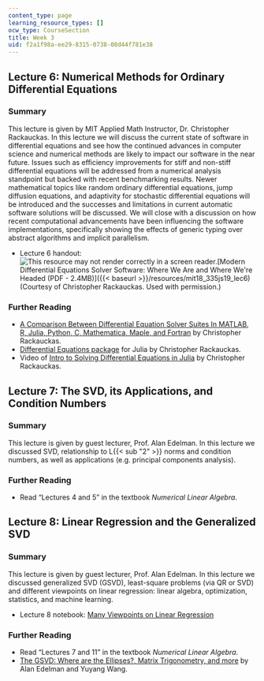 ```yaml
---
content_type: page
learning_resource_types: []
ocw_type: CourseSection
title: Week 3
uid: f2a1f98a-ee29-8315-0738-08d44f781e38
---
```


Lecture 6: Numerical Methods for Ordinary Differential Equations
----------------------------------------------------------------

### Summary

This lecture is given by MIT Applied Math Instructor, Dr. Christopher Rackauckas. In this lecture we will discuss the current state of software in differential equations and see how the continued advances in computer science and numerical methods are likely to impact our software in the near future. Issues such as efficiency improvements for stiff and non-stiff differential equations will be addressed from a numerical analysis standpoint but backed with recent benchmarking results. Newer mathematical topics like random ordinary differential equations, jump diffusion equations, and adaptivity for stochastic differential equations will be introduced and the successes and limitations in current automatic software solutions will be discussed. We will close with a discussion on how recent computational advancements have been influencing the software implementations, specifically showing the effects of generic typing over abstract algorithms and implicit parallelism.

*   Lecture 6 handout: ![This resource may not render correctly in a screen reader.](/images/inacessible.gif)[Modern Differential Equations Solver Software: Where We Are and Where We're Headed (PDF - 2.4MB)]({{< baseurl >}}/resources/mit18_335js19_lec6) (Courtesy of Christopher Rackauckas. Used with permission.)

### Further Reading

*   [A Comparison Between Differential Equation Solver Suites In MATLAB, R, Julia, Python, C, Mathematica, Maple, and Fortran](http://www.stochasticlifestyle.com/comparison-differential-equation-solver-suites-matlab-r-julia-python-c-fortran/) by Christopher Rackauckas.
*   [Differential Equations package](https://github.com/JuliaDiffEq/DifferentialEquations.jl) for Julia by Christopher Rackauckas.
*   Video of [Intro to Solving Differential Equations in Julia](http://www.stochasticlifestyle.com/intro-solving-differential-equations-julia/) by Christopher Rackauckas.

Lecture 7: The SVD, its Applications, and Condition Numbers
-----------------------------------------------------------

### Summary

This lecture is given by guest lecturer, Prof. Alan Edelman. In this lecture we discussed SVD, relationship to L{{< sub "2" >}} norms and condition numbers, as well as applications (e.g. principal components analysis).

### Further Reading

*   Read “Lectures 4 and 5” in the textbook _Numerical Linear Algebra_.

Lecture 8: Linear Regression and the Generalized SVD
----------------------------------------------------

### Summary

This lecture is given by guest lecturer, Prof. Alan Edelman. In this lecture we discussed generalized SVD (GSVD), least-square problems (via QR or SVD) and different viewpoints on linear regression: linear algebra, optimization, statistics, and machine learning.

*   Lecture 8 notebook: [Many Viewpoints on Linear Regression](https://github.com/alanedelman/18.337_2017/blob/master/lectures/Lecture04_0918%20RegressionManyWays/RegressionManyWays.ipynb)

### Further Reading

*   Read “Lectures 7 and 11” in the textbook _Numerical Linear Algebra_.
*   [The GSVD: Where are the Ellipses?, Matrix Trigonometry, and more](https://arxiv.org/abs/1901.00485) by Alan Edelman and Yuyang Wang.